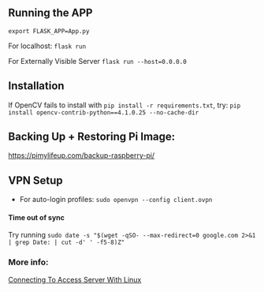 ## Running the APP
`export FLASK_APP=App.py`

For localhost:
`flask run`

For Externally Visible Server
`flask run --host=0.0.0.0`

## Installation
If OpenCV fails to install with `pip install -r requirements.txt`, try:
`pip install opencv-contrib-python==4.1.0.25 --no-cache-dir`

## Backing Up + Restoring Pi Image:
https://pimylifeup.com/backup-raspberry-pi/

## VPN Setup

* For auto-login profiles: `sudo openvpn --config client.ovpn`

#### Time out of sync
Try running `sudo date -s "$(wget -qSO- --max-redirect=0 google.com 2>&1 | grep Date: | cut -d' ' -f5-8)Z"`

### More info:
[Connecting To Access Server With Linux](https://openvpn.net/vpn-server-resources/connecting-to-access-server-with-linux/)

